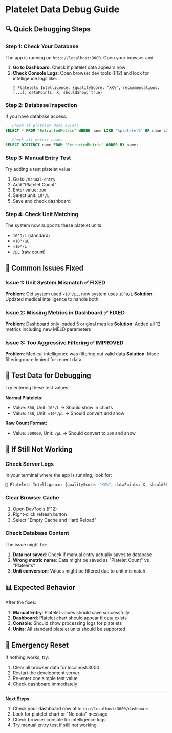 # Platelet Data Debug Guide

## 🔍 Quick Debugging Steps

### Step 1: Check Your Database
The app is running on `http://localhost:3000`. Open your browser and:

1. **Go to Dashboard**: Check if platelet data appears now
2. **Check Console Logs**: Open browser dev tools (F12) and look for intelligence logs like:
   ```
   🧠 Platelets Intelligence: {qualityScore: "XX%", recommendations: [...], dataPoints: X, shouldShow: true}
   ```

### Step 2: Database Inspection
If you have database access:
```sql
-- Check if platelet data exists
SELECT * FROM "ExtractedMetric" WHERE name LIKE '%platelet%' OR name LIKE '%Platelet%';

-- Check all metric names
SELECT DISTINCT name FROM "ExtractedMetric" ORDER BY name;
```

### Step 3: Manual Entry Test
Try adding a test platelet value:
1. Go to `/manual-entry`
2. Add "Platelet Count" 
3. Enter value: `300`
4. Select unit: `10⁹/L`
5. Save and check dashboard

### Step 4: Check Unit Matching
The system now supports these platelet units:
- `10^9/L` (standard)
- `×10³/μL` 
- `×10⁹/L`
- `/μL` (raw count)

## 🐛 Common Issues Fixed

### Issue 1: Unit System Mismatch ✅ FIXED
**Problem**: Old system used `×10³/μL`, new system uses `10^9/L`
**Solution**: Updated medical intelligence to handle both

### Issue 2: Missing Metrics in Dashboard ✅ FIXED  
**Problem**: Dashboard only loaded 5 original metrics
**Solution**: Added all 12 metrics including new MELD parameters

### Issue 3: Too Aggressive Filtering ✅ IMPROVED
**Problem**: Medical intelligence was filtering out valid data
**Solution**: Made filtering more lenient for recent data

## 🧪 Test Data for Debugging

Try entering these test values:

**Normal Platelets:**
- Value: `300`, Unit: `10⁹/L` → Should show in charts
- Value: `450`, Unit: `×10³/μL` → Should convert and show

**Raw Count Format:**
- Value: `300000`, Unit: `/μL` → Should convert to `300` and show

## 🔧 If Still Not Working

### Check Server Logs
In your terminal where the app is running, look for:
```bash
🧠 Platelets Intelligence: {qualityScore: "XX%", dataPoints: X, shouldShow: true}
```

### Clear Browser Cache
1. Open DevTools (F12)
2. Right-click refresh button
3. Select "Empty Cache and Hard Reload"

### Check Database Content
The issue might be:
1. **Data not saved**: Check if manual entry actually saves to database
2. **Wrong metric name**: Data might be saved as "Platelet Count" vs "Platelets"
3. **Unit conversion**: Values might be filtered due to unit mismatch

## 📊 Expected Behavior

After the fixes:
1. **Manual Entry**: Platelet values should save successfully
2. **Dashboard**: Platelet chart should appear if data exists
3. **Console**: Should show processing logs for platelets
4. **Units**: All standard platelet units should be supported

## 🚨 Emergency Reset

If nothing works, try:
1. Clear all browser data for localhost:3000
2. Restart the development server
3. Re-enter one simple test value
4. Check dashboard immediately

---

**Next Steps**: 
1. Check your dashboard now at `http://localhost:3000/dashboard`
2. Look for platelet chart or "No data" message
3. Check browser console for intelligence logs
4. Try manual entry test if still not working
